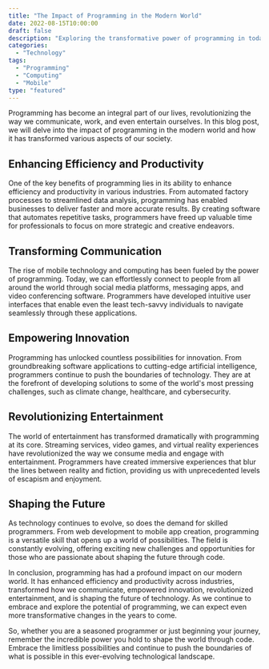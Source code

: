 ```yaml
---
title: "The Impact of Programming in the Modern World"
date: 2022-08-15T10:00:00
draft: false
description: "Exploring the transformative power of programming in today's society."
categories:
  - "Technology"
tags:
  - "Programming"
  - "Computing"
  - "Mobile"
type: "featured"
---
```


Programming has become an integral part of our lives, revolutionizing the way we communicate, work, and even entertain ourselves. In this blog post, we will delve into the impact of programming in the modern world and how it has transformed various aspects of our society.

## Enhancing Efficiency and Productivity

One of the key benefits of programming lies in its ability to enhance efficiency and productivity in various industries. From automated factory processes to streamlined data analysis, programming has enabled businesses to deliver faster and more accurate results. By creating software that automates repetitive tasks, programmers have freed up valuable time for professionals to focus on more strategic and creative endeavors.

## Transforming Communication

The rise of mobile technology and computing has been fueled by the power of programming. Today, we can effortlessly connect to people from all around the world through social media platforms, messaging apps, and video conferencing software. Programmers have developed intuitive user interfaces that enable even the least tech-savvy individuals to navigate seamlessly through these applications.

## Empowering Innovation

Programming has unlocked countless possibilities for innovation. From groundbreaking software applications to cutting-edge artificial intelligence, programmers continue to push the boundaries of technology. They are at the forefront of developing solutions to some of the world's most pressing challenges, such as climate change, healthcare, and cybersecurity.

## Revolutionizing Entertainment

The world of entertainment has transformed dramatically with programming at its core. Streaming services, video games, and virtual reality experiences have revolutionized the way we consume media and engage with entertainment. Programmers have created immersive experiences that blur the lines between reality and fiction, providing us with unprecedented levels of escapism and enjoyment.

## Shaping the Future

As technology continues to evolve, so does the demand for skilled programmers. From web development to mobile app creation, programming is a versatile skill that opens up a world of possibilities. The field is constantly evolving, offering exciting new challenges and opportunities for those who are passionate about shaping the future through code.

In conclusion, programming has had a profound impact on our modern world. It has enhanced efficiency and productivity across industries, transformed how we communicate, empowered innovation, revolutionized entertainment, and is shaping the future of technology. As we continue to embrace and explore the potential of programming, we can expect even more transformative changes in the years to come.

So, whether you are a seasoned programmer or just beginning your journey, remember the incredible power you hold to shape the world through code. Embrace the limitless possibilities and continue to push the boundaries of what is possible in this ever-evolving technological landscape.
